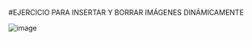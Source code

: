 #EJERCICIO PARA INSERTAR Y BORRAR IMÁGENES DINÁMICAMENTE


![image](https://user-images.githubusercontent.com/66112531/184554017-703abde6-0934-4426-b029-34e049009fa5.png)
